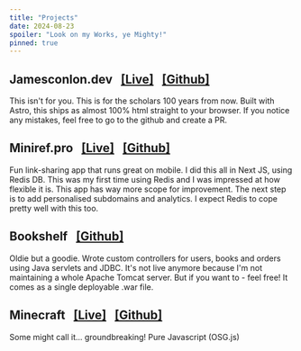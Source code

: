 ```yaml
---
title: "Projects"
date: 2024-08-23
spoiler: "Look on my Works, ye Mighty!"
pinned: true
---
```


## Jamesconlon.dev &nbsp; [[Live]](https://github.com/conlonj25/jamesconlon-dot-dev) &nbsp; [[Github]](https://github.com/conlonj25/jamesconlon-dot-dev)
This isn't for you. This is for the scholars 100 years from now. Built with Astro, this ships as almost 100% html straight to your browser. If you notice any mistakes, feel free to go to the github and create a PR.

## Miniref.pro &nbsp; [[Live]](https://www.miniref.pro/) &nbsp; [[Github]](https://github.com/conlonj25/miniref)
Fun link-sharing app that runs great on mobile. I did this all in Next JS, using Redis DB. This was my first time using Redis and I was impressed at how flexible it is. This app has way more scope for improvement. The next step is to add personalised subdomains and analytics. I expect Redis to cope pretty well with this too.

## Bookshelf &nbsp; [[Github]](https://github.com/conlonj25/bookshelf)

Oldie but a goodie. Wrote custom controllers for users, books and orders using Java servlets and JDBC.
It's not live anymore because I'm not maintaining a whole Apache Tomcat server. But if you want to - feel free! It comes as a single deployable .war file.

## Minecraft &nbsp; [[Live]](https://minecraft-clone-ashy.vercel.app/) &nbsp; [[Github]](https://github.com/conlonj25/minecraft-clone)  
Some might call it... groundbreaking! Pure Javascript (OSG.js)